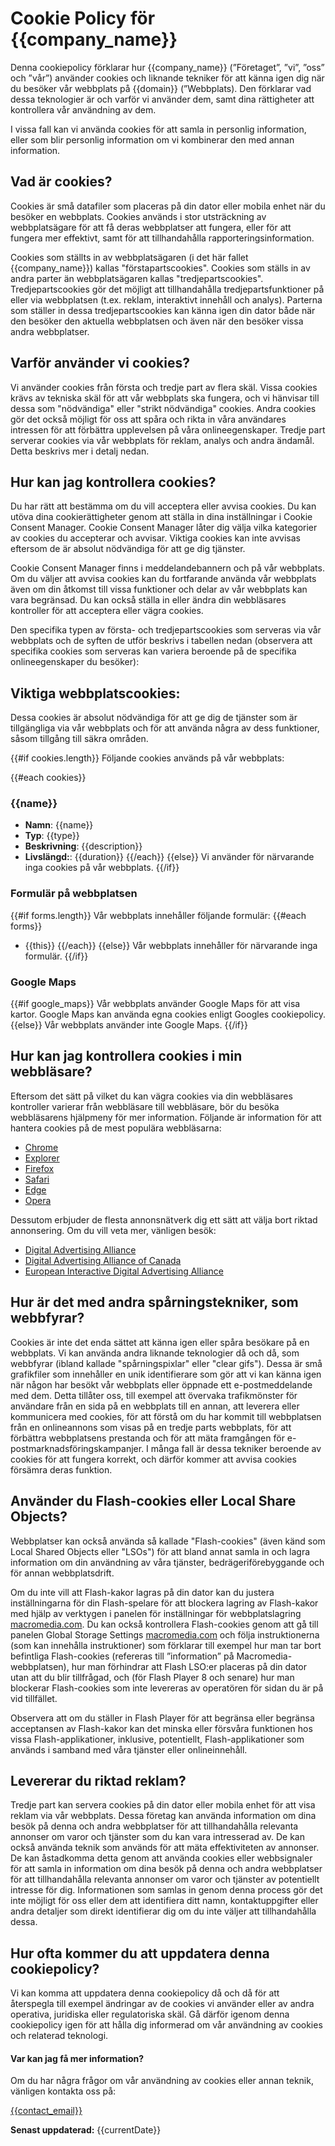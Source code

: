 # Cookie Policy för {{company_name}}

Denna cookiepolicy förklarar hur {{company_name}} (”Företaget”, ”vi”, ”oss” och ”vår”) använder cookies och liknande tekniker för att känna igen dig när du besöker vår webbplats på {{domain}} (”Webbplats). Den förklarar vad dessa teknologier är och varför vi använder dem, samt dina rättigheter att kontrollera vår användning av dem.

I vissa fall kan vi använda cookies för att samla in personlig information, eller som blir personlig information om vi kombinerar den med annan information.

## Vad är cookies?

Cookies är små datafiler som placeras på din dator eller mobila enhet när du besöker en webbplats. Cookies används i stor utsträckning av webbplatsägare för att få deras webbplatser att fungera, eller för att fungera mer effektivt, samt för att tillhandahålla rapporteringsinformation.

Cookies som ställts in av webbplatsägaren (i det här fallet {{company_name}}) kallas "förstapartscookies". Cookies som ställs in av andra parter än webbplatsägaren kallas "tredjepartscookies". Tredjepartscookies gör det möjligt att tillhandahålla tredjepartsfunktioner på eller via webbplatsen (t.ex. reklam, interaktivt innehåll och analys). Parterna som ställer in dessa tredjepartscookies kan känna igen din dator både när den besöker den aktuella webbplatsen och även när den besöker vissa andra webbplatser.


## Varför använder vi cookies?

Vi använder cookies från första och tredje part av flera skäl. Vissa cookies krävs av tekniska skäl för att vår webbplats ska fungera, och vi hänvisar till dessa som "nödvändiga" eller "strikt nödvändiga" cookies. Andra cookies gör det också möjligt för oss att spåra och rikta in våra användares intressen för att förbättra upplevelsen på våra onlineegenskaper. Tredje part serverar cookies via vår webbplats för reklam, analys och andra ändamål. Detta beskrivs mer i detalj nedan.


## Hur kan jag kontrollera cookies?

Du har rätt att bestämma om du vill acceptera eller avvisa cookies. Du kan utöva dina cookierättigheter genom att ställa in dina inställningar i Cookie Consent Manager. Cookie Consent Manager låter dig välja vilka kategorier av cookies du accepterar och avvisar. Viktiga cookies kan inte avvisas eftersom de är absolut nödvändiga för att ge dig tjänster.

Cookie Consent Manager finns i meddelandebannern och på vår webbplats. Om du väljer att avvisa cookies kan du fortfarande använda vår webbplats även om din åtkomst till vissa funktioner och delar av vår webbplats kan vara begränsad. Du kan också ställa in eller ändra din webbläsares kontroller för att acceptera eller vägra cookies.

Den specifika typen av första- och tredjepartscookies som serveras via vår webbplats och de syften de utför beskrivs i tabellen nedan (observera att specifika cookies som serveras kan variera beroende på de specifika onlineegenskaper du besöker):


## Viktiga webbplatscookies:

Dessa cookies är absolut nödvändiga för att ge dig de tjänster som är tillgängliga via vår webbplats och för att använda några av dess funktioner, såsom tillgång till säkra områden.

{{#if cookies.length}}
Följande cookies används på vår webbplats:

{{#each cookies}}

### {{name}}

- **Namn**: {{name}}
- **Typ**: {{type}}
- **Beskrivning**: {{description}}
- **Livslängd:**: {{duration}}
  {{/each}}
  {{else}}
  Vi använder för närvarande inga cookies på vår webbplats.
  {{/if}}

### Formulär på webbplatsen

{{#if forms.length}}
Vår webbplats innehåller följande formulär:
{{#each forms}}

- {{this}}
  {{/each}}
  {{else}}
  Vår webbplats innehåller för närvarande inga formulär.
  {{/if}}

### Google Maps

{{#if google_maps}}
Vår webbplats använder Google Maps för att visa kartor. Google Maps kan använda egna cookies enligt Googles cookiepolicy.
{{else}}
Vår webbplats använder inte Google Maps.
{{/if}}

## Hur kan jag kontrollera cookies i min webbläsare?

Eftersom det sätt på vilket du kan vägra cookies via din webbläsares kontroller varierar från webbläsare till webbläsare, bör du besöka webbläsarens hjälpmeny för mer information. Följande är information för att hantera cookies på de mest populära webbläsarna:

- [Chrome](https://support.google.com/chrome/answer/95647#zippy=%2Callow-or-block-cookies)
- [Explorer](https://support.microsoft.com/en-us/windows/manage-cookies-in-microsoft-edge-view-allow-block-delete-and-use-168dab11-0753-043d-7c16-ede5947fc64d)
- [Firefox](https://support.mozilla.org/en-US/kb/enhanced-tracking-protection-firefox-desktop?redirectslug=enable-and-disable-cookies-website-preferences&redirectlocale=en-US)
- [Safari](https://support.apple.com/en-ie/guide/safari/sfri11471/mac)
- [Edge](https://support.microsoft.com/en-us/microsoft-edge/microsoft-edge-browsing-data-and-privacy-bb8174ba-9d73-dcf2-9b4a-c582b4e640dd)
- [Opera](https://help.opera.com/en/latest/web-preferences/)

Dessutom erbjuder de flesta annonsnätverk dig ett sätt att välja bort riktad annonsering. Om du vill veta mer, vänligen besök:

- [Digital Advertising Alliance](https://optout.aboutads.info/?c=2&lang=EN)
- [Digital Advertising Alliance of Canada](https://youradchoices.ca/)
- [European Interactive Digital Advertising Alliance](https://www.youronlinechoices.com/)


## Hur är det med andra spårningstekniker, som webbfyrar?

Cookies är inte det enda sättet att känna igen eller spåra besökare på en webbplats. Vi kan använda andra liknande teknologier då och då, som webbfyrar (ibland kallade "spårningspixlar" eller "clear gifs"). Dessa är små grafikfiler som innehåller en unik identifierare som gör att vi kan känna igen när någon har besökt vår webbplats eller öppnade ett e-postmeddelande med dem. Detta tillåter oss, till exempel att övervaka trafikmönster för användare från en sida på en webbplats till en annan, att leverera eller kommunicera med cookies, för att förstå om du har kommit till webbplatsen från en onlineannons som visas på en tredje parts webbplats, för att förbättra webbplatsens prestanda och för att mäta framgången för e-postmarknadsföringskampanjer. I många fall är dessa tekniker beroende av cookies för att fungera korrekt, och därför kommer att avvisa cookies försämra deras funktion.


## Använder du Flash-cookies eller Local Share Objects?

Webbplatser kan också använda så kallade "Flash-cookies" (även känd som Local Shared Objects eller "LSOs") för att bland annat samla in och lagra information om din användning av våra tjänster, bedrägeriförebyggande och för annan webbplatsdrift.

Om du inte vill att Flash-kakor lagras på din dator kan du justera inställningarna för din Flash-spelare för att blockera lagring av Flash-kakor med hjälp av verktygen i panelen för inställningar för webbplatslagring [macromedia.com](https://www.macromedia.com/support/documentation/en/flashplayer/help/settings_manager07.html). Du kan också kontrollera Flash-cookies genom att gå till panelen Global Storage Settings [macromedia.com](https://www.macromedia.com/support/documentation/en/flashplayer/help/settings_manager03.html) och följa instruktionerna (som kan innehålla instruktioner) som förklarar till exempel hur man tar bort befintliga Flash-cookies (refereras till ”information” på Macromedia-webbplatsen), hur man förhindrar att Flash LSO:er placeras på din dator utan att du blir tillfrågad, och (för Flash Player 8 och senare) hur man blockerar Flash-cookies som inte levereras av operatören för sidan du är på vid tillfället.

Observera att om du ställer in Flash Player för att begränsa eller begränsa acceptansen av Flash-kakor kan det minska eller försvåra funktionen hos vissa Flash-applikationer, inklusive, potentiellt, Flash-applikationer som används i samband med våra tjänster eller onlineinnehåll.


## Levererar du riktad reklam?

Tredje part kan servera cookies på din dator eller mobila enhet för att visa reklam via vår webbplats. Dessa företag kan använda information om dina besök på denna och andra webbplatser för att tillhandahålla relevanta annonser om varor och tjänster som du kan vara intresserad av. De kan också använda teknik som används för att mäta effektiviteten av annonser. De kan åstadkomma detta genom att använda cookies eller webbsignaler för att samla in information om dina besök på denna och andra webbplatser för att tillhandahålla relevanta annonser om varor och tjänster av potentiellt intresse för dig. Informationen som samlas in genom denna process gör det inte möjligt för oss eller dem att identifiera ditt namn, kontaktuppgifter eller andra detaljer som direkt identifierar dig om du inte väljer att tillhandahålla dessa.


## Hur ofta kommer du att uppdatera denna cookiepolicy?

Vi kan komma att uppdatera denna cookiepolicy då och då för att återspegla till exempel ändringar av de cookies vi använder eller av andra operativa, juridiska eller regulatoriska skäl. Gå därför igenom denna cookiepolicy igen för att hålla dig informerad om vår användning av cookies och relaterad teknologi.


#### Var kan jag få mer information?

Om du har några frågor om vår användning av cookies eller annan teknik, vänligen kontakta oss på:

[{{contact_email}}]({{contact_email}})

**Senast uppdaterad:** {{currentDate}}
